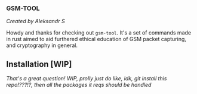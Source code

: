 ### GSM-TOOL 
*Created by Aleksandr S*

Howdy and thanks for checking out `gsm-tool`. It's a set of commands made in rust aimed to aid furthered ethical education of GSM packet capturing, and cryptography in general.

## Installation [WIP] 
_That's a great question! WIP, prolly just do like, idk, git install this repo!???!?, then all the packages it reqs should be handled_

